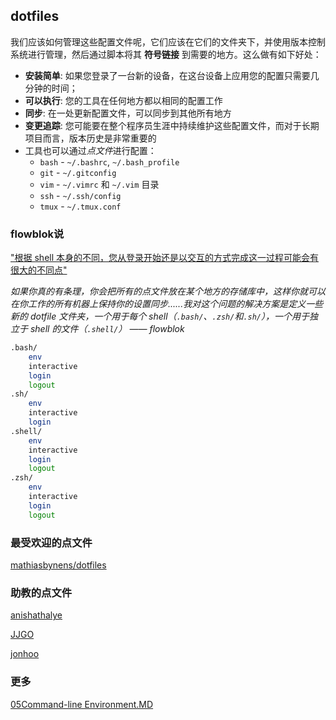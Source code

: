 ## dotfiles

我们应该如何管理这些配置文件呢，它们应该在它们的文件夹下，并使用版本控制系统进行管理，然后通过脚本将其 **符号链接** 到需要的地方。这么做有如下好处：

- **安装简单**: 如果您登录了一台新的设备，在这台设备上应用您的配置只需要几分钟的时间；
- **可以执行**: 您的工具在任何地方都以相同的配置工作
- **同步**: 在一处更新配置文件，可以同步到其他所有地方
- **变更追踪**: 您可能要在整个程序员生涯中持续维护这些配置文件，而对于长期项目而言，版本历史是非常重要的
- 工具也可以通过*点文件*进行配置：
  - `bash` - `~/.bashrc`, `~/.bash_profile`
  - `git` - `~/.gitconfig`
  - `vim` - `~/.vimrc` 和 `~/.vim` 目录
  - `ssh` - `~/.ssh/config`
  - `tmux` - `~/.tmux.conf`

### flowblok说

["根据 shell 本身的不同，您从登录开始还是以交互的方式完成这一过程可能会有很大的不同点"](https://blog.flowblok.id.au/2013-02/shell-startup-scripts.html)

*如果你真的有条理，你会把所有的点文件放在某个地方的存储库中，这样你就可以在你工作的所有机器上保持你的设置同步......我对这个问题的解决方案是定义一些新的 dotfile 文件夹，一个用于每个 shell（`.bash/`、`.zsh/`和`.sh/`），一个用于独立于 shell 的文件（`.shell/`） —— flowblok*

```bash
.bash/
    env
    interactive
    login
    logout
.sh/
    env
    interactive
    login
.shell/
    env
    interactive
    login
    logout
.zsh/
    env
    interactive
    login
    logout
```

### 最受欢迎的点文件

[mathiasbynens/dotfiles](https://github.com/mathiasbynens/dotfiles)

### 助教的点文件

[anishathalye](https://github.com/anishathalye/dotfiles)

[JJGO](https://github.com/JJGO/dotfiles)

[jonhoo](https://github.com/jonhoo/configs)

### 更多

[05Command-line Environment.MD](https://github.com/sunmiao0301/MIT-6.NULL-The-Missing-Semester-of-Your-CS-Education/blob/main/05Command-line%20Environment.MD)
